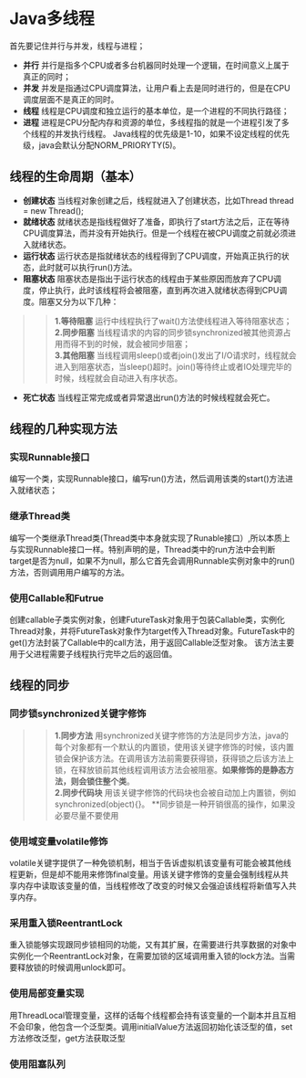# Java多线程
首先要记住并行与并发，线程与进程；
+ **并行** 并行是指多个CPU或者多台机器同时处理一个逻辑，在时间意义上属于真正的同时；
+ **并发** 并发是指通过CPU调度算法，让用户看上去是同时进行的，但是在CPU调度层面不是真正的同时。
+ **线程** 线程是CPU调度和独立运行的基本单位，是一个进程的不同执行路径；
+ **进程** 进程是CPU分配内存和资源的单位，多线程指的就是一个进程引发了多个线程的并发执行线程。
Java线程的优先级是1-10，如果不设定线程的优先级，java会默认分配NORM_PRIORYTY(5)。

## 线程的生命周期（基本）
+ **创建状态** 当线程对象创建之后，线程就进入了创建状态，比如Thread thread = new Thread();
+ **就绪状态** 就绪状态是指线程做好了准备，即执行了start方法之后，正在等待CPU调度算法，而并没有开始执行。但是一个线程在被CPU调度之前就必须进入就绪状态。
+ **运行状态** 运行状态是指就绪状态的线程得到了CPU调度，开始真正执行的状态，此时就可以执行run()方法。
+ **阻塞状态** 阻塞状态是指出于运行状态的线程由于某些原因而放弃了CPU调度，停止执行，此时该线程将会被阻塞，直到再次进入就绪状态得到CPU调度。阻塞又分为以下几种：
>> **1.等待阻塞** 运行中线程执行了wait()方法使线程进入等待阻塞状态；  
>> **2.同步阻塞** 当线程请求的内容的同步锁synchronized被其他资源占用而得不到的时候，就会被同步阻塞；  
>> **3.其他阻塞** 当线程调用sleep()或者join()发出了I/O请求时，线程就会进入到阻塞状态，当sleep()超时。join()等待终止或者IO处理完毕的时候，线程就会自动进入有序状态。  
 + **死亡状态** 当线程正常完成或者异常退出run()方法的时候线程就会死亡。


## 线程的几种实现方法

### 实现Runnable接口
编写一个类，实现Runnable接口，编写run()方法，然后调用该类的start()方法进入就绪状态；

### 继承Thread类
编写一个类继承Thread类(Thread类中本身就实现了Runable接口）,所以本质上与实现Runnable接口一样。特别声明的是，Thread类中的run方法中会判断target是否为null，如果不为null，那么它首先会调用Runnable实例对象中的run()方法，否则调用用户编写的方法。

### 使用Callable和Futrue
创建callable子类实例对象，创建FutureTask对象用于包装Callable类，实例化Thread对象，并将FutureTask对象作为target传入Thread对象。FutureTask中的get()方法封装了Callable中的call方法，用于返回Callable泛型对象。 该方法主要用于父进程需要子线程执行完毕之后的返回值。

## 线程的同步

### 同步锁synchronized关键字修饰

 >> **1.同步方法** 用synchronized关键字修饰的方法是同步方法，java的每个对象都有一个默认的内置锁，使用该关键字修饰的时候，该内置锁会保护该方法。在调用该方法前需要获得锁，获得锁之后该方法上锁，在释放锁前其他线程调用该方法会被阻塞。**如果修饰的是静态方法，则会锁住整个类**。  
 >> **2.同步代码块** 用该关键字修饰的代码块也会被自动加上内置锁，例如synchronized(object){}。
 **同步锁是一种开销很高的操作，如果没必要尽量不要使用
 
 ### 使用域变量volatile修饰
 volatile关键字提供了一种免锁机制，相当于告诉虚拟机该变量有可能会被其他线程更新，但是却不能用来修饰final变量。用该关键字修饰的变量会强制线程从共享内存中读取该变量的值，当线程修改了改变的时候又会强迫该线程将新值写入共享内存。
 
 ### 采用重入锁ReentrantLock
 重入锁能够实现跟同步锁相同的功能，又有其扩展，在需要进行共享数据的对象中实例化一个ReentrantLock对象，在需要加锁的区域调用重入锁的lock方法。当需要释放锁的时候调用unlock即可。
 
 ### 使用局部变量实现
 用ThreadLocal管理变量，这样的话每个线程都会持有该变量的一个副本并且互相不会印象，他包含一个泛型类。调用initialValue方法返回初始化该泛型的值，set方法修改泛型，get方法获取泛型
 
 ### 使用阻塞队列
